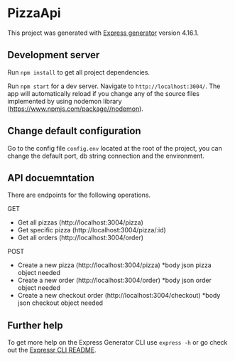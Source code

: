 # PizzaApi

This project was generated with [Express generator](https://expressjs.com/es/starter/generator.html) version 4.16.1.

## Development server

Run `npm install` to get all project dependencies.

Run `npm start` for a dev server. Navigate to `http://localhost:3004/`. The app will automatically reload if you change any of the source files implemented by using nodemon library (https://www.npmjs.com/package//nodemon).

## Change default configuration

Go to the config file `config.env` located at the root of the project, you can change the default port, db string connection and the environment.

## API docuemntation

There are endpoints for the following operations.

GET

- Get all pizzas (http://localhost:3004/pizza)
- Get specific pizza (http://localhost:3004/pizza/:id)
- Get all orders (http://localhost:3004/order)


POST

- Create a new pizza (http://localhost:3004/pizza) *body json pizza object needed
- Create a new order (http://localhost:3004/order) *body json order object needed
- Create a new checkout order (http://localhost:3004/checkout) *body json checkout object needed

## Further help

To get more help on the Express Generator CLI use `express -h` or go check out the [Expressr CLI README](https://github.com/expressjs/expressjs.com/README.md).
